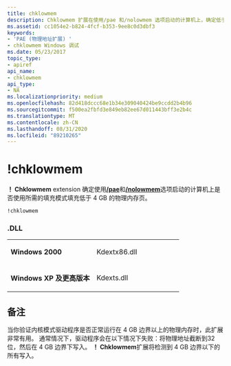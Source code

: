 ```yaml
---
title: chklowmem
description: Chklowmem 扩展在使用/pae 和/nolowmem 选项启动的计算机上，确定低于 4 GB 的物理内存页是否填充了所需的填充模式。
ms.assetid: cc1054e2-b824-4fcf-b353-9ee8c0d3dbf3
keywords:
- 'PAE (物理地址扩展) '
- chklowmem Windows 调试
ms.date: 05/23/2017
topic_type:
- apiref
api_name:
- chklowmem
api_type:
- NA
ms.localizationpriority: medium
ms.openlocfilehash: 82d418dccc68e1b34e309040424be9ccdd2b4b96
ms.sourcegitcommit: f500ea2fbfd3e849eb82ee67d011443bff3e2b4c
ms.translationtype: MT
ms.contentlocale: zh-CN
ms.lasthandoff: 08/31/2020
ms.locfileid: "89210265"
---
```

# <a name="chklowmem"></a>!chklowmem


**！ Chklowmem** extension 确定使用[**/pae**](https://support.microsoft.com/help/833721/available-switch-options-for-the-windows-xp-and-the-windows-server-200)和[**/nolowmem**](https://support.microsoft.com/help/833721/available-switch-options-for-the-windows-xp-and-the-windows-server-200)选项启动的计算机上是否使用所需的填充模式填充低于 4 GB 的物理内存页。

```dbgsyntax
!chklowmem
```

### <a name="span-iddllspanspan-iddllspandll"></a><span id="DLL"></span><span id="dll"></span>.DLL

<table>
<colgroup>
<col width="50%" />
<col width="50%" />
</colgroup>
<tbody>
<tr class="odd">
<td align="left"><p><strong>Windows 2000</strong></p></td>
<td align="left"><p>Kdextx86.dll</p></td>
</tr>
<tr class="even">
<td align="left"><p><strong>Windows XP 及更高版本</strong></p></td>
<td align="left"><p>Kdexts.dll</p></td>
</tr>
</tbody>
</table>

 

<a name="remarks"></a>备注
-------

当你验证内核模式驱动程序是否正常运行在 4 GB 边界以上的物理内存时，此扩展非常有用。 通常情况下，驱动程序会在以下情况下失败：将物理地址截断到32位，然后在 4 GB 边界下写入。 **！ Chklowmem**扩展将检测到 4 GB 边界以下的所有写入。

 

